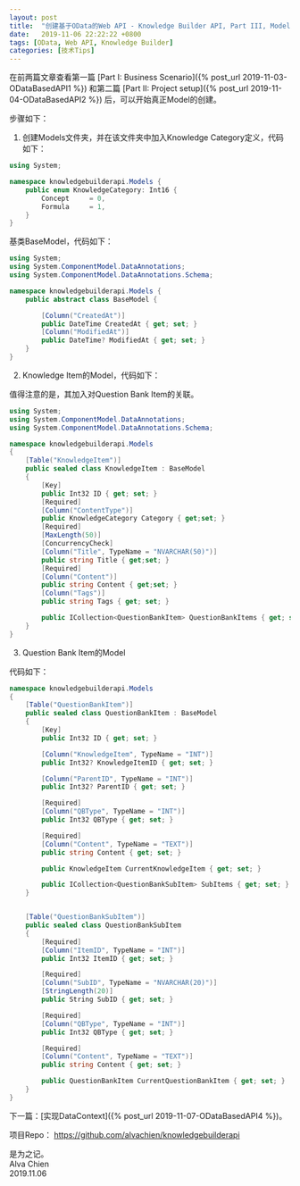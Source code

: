 ```yaml
---
layout: post
title:  "创建基于OData的Web API - Knowledge Builder API, Part III, Model"
date:   2019-11-06 22:22:22 +0800
tags: [OData, Web API, Knowledge Builder]
categories: [技术Tips]
---
```


在前两篇文章查看第一篇 [Part I:  Business Scenario]({% post_url 2019-11-03-ODataBasedAPI1 %}) 
和第二篇 [Part II:  Project setup]({% post_url 2019-11-04-ODataBasedAPI2 %}) 后，可以开始真正Model的创建。

步骤如下：

1. 创建Models文件夹，并在该文件夹中加入Knowledge Category定义，代码如下：

```C#
using System;

namespace knowledgebuilderapi.Models {
    public enum KnowledgeCategory: Int16 {
        Concept     = 0,
        Formula     = 1,
    }
}
```

基类BaseModel，代码如下：

```C#
using System;
using System.ComponentModel.DataAnnotations;
using System.ComponentModel.DataAnnotations.Schema;

namespace knowledgebuilderapi.Models {
    public abstract class BaseModel {

        [Column("CreatedAt")]
        public DateTime CreatedAt { get; set; }
        [Column("ModifiedAt")]
        public DateTime? ModifiedAt { get; set; }
    }
}
```

2. Knowledge Item的Model，代码如下：

值得注意的是，其加入对Question Bank Item的关联。

```C#
using System;
using System.ComponentModel.DataAnnotations;
using System.ComponentModel.DataAnnotations.Schema;

namespace knowledgebuilderapi.Models
{
    [Table("KnowledgeItem")]
    public sealed class KnowledgeItem : BaseModel
    {
        [Key]
        public Int32 ID { get; set; }
        [Required]
        [Column("ContentType")]
        public KnowledgeCategory Category { get;set; }
        [Required]
        [MaxLength(50)]
        [ConcurrencyCheck]
        [Column("Title", TypeName = "NVARCHAR(50)")]
        public string Title { get;set; }
        [Required]
        [Column("Content")]
        public string Content { get;set; }
        [Column("Tags")]
        public string Tags { get; set; }

        public ICollection<QuestionBankItem> QuestionBankItems { get; set; }
    }
}
```

3. Question Bank Item的Model

代码如下：

```C#
namespace knowledgebuilderapi.Models
{
    [Table("QuestionBankItem")]
    public sealed class QuestionBankItem : BaseModel
    {
        [Key]
        public Int32 ID { get; set; }

        [Column("KnowledgeItem", TypeName = "INT")]
        public Int32? KnowledgeItemID { get; set; }

        [Column("ParentID", TypeName = "INT")]
        public Int32? ParentID { get; set; }

        [Required]
        [Column("QBType", TypeName = "INT")]
        public Int32 QBType { get; set; }

        [Required]
        [Column("Content", TypeName = "TEXT")]
        public string Content { get; set; }

        public KnowledgeItem CurrentKnowledgeItem { get; set; }

        public ICollection<QuestionBankSubItem> SubItems { get; set; }
    }


    [Table("QuestionBankSubItem")]
    public sealed class QuestionBankSubItem
    {
        [Required]
        [Column("ItemID", TypeName = "INT")]
        public Int32 ItemID { get; set; }

        [Required]
        [Column("SubID", TypeName = "NVARCHAR(20)")]
        [StringLength(20)]
        public String SubID { get; set; }

        [Required]
        [Column("QBType", TypeName = "INT")]
        public Int32 QBType { get; set; }

        [Required]
        [Column("Content", TypeName = "TEXT")]
        public string Content { get; set; }

        public QuestionBankItem CurrentQuestionBankItem { get; set; }
    }
}
```

下一篇：[实现DataContext]({% post_url 2019-11-07-ODataBasedAPI4 %})。


项目Repo： <https://github.com/alvachien/knowledgebuilderapi>


是为之记。   
Alva Chien   
2019.11.06

